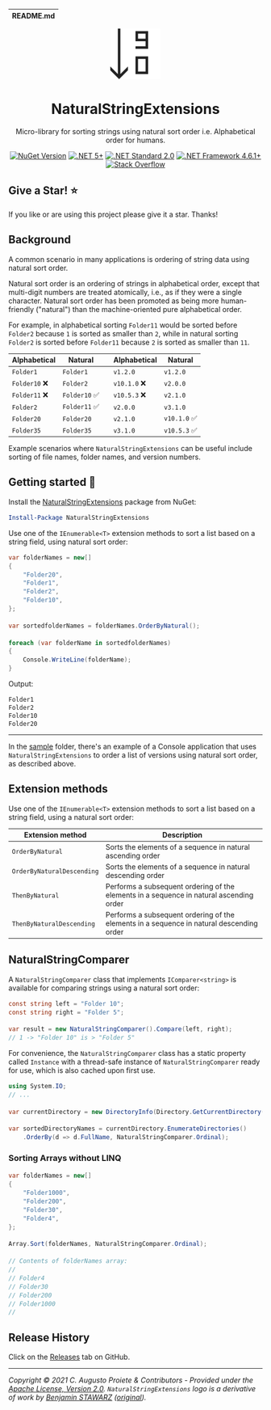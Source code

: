| README.md |
|:---|

<div align="center">

![NaturalStringExtensions](asset/natural-string-extensions-logo.png)

</div>

<h1 align="center">NaturalStringExtensions</h1>
<div align="center">

 Micro-library for sorting strings using natural sort order i.e. Alphabetical order for humans.

[![NuGet Version](http://img.shields.io/nuget/v/NaturalStringExtensions.svg?style=flat-square)](https://www.nuget.org/packages/NaturalStringExtensions/) [![.NET 5+](https://img.shields.io/badge/.NET%20-%3E%3D%205.0-512bd4)](https://dotnet.microsoft.com/download) [![.NET Standard 2.0](https://img.shields.io/badge/.NET%20Standard-%3D%202.0-512bd4)](https://dotnet.microsoft.com/download) [![.NET Framework 4.6.1+](https://img.shields.io/badge/.NET%20Framework%20-%3E%3D%204.6.1-512bd4)](https://dotnet.microsoft.com/download) [![Stack Overflow](https://img.shields.io/badge/stack%20overflow-c%23-05930c.svg?style=flat-square)](http://stackoverflow.com/questions/tagged/c%23)

</div>

## Give a Star! :star:

If you like or are using this project please give it a star. Thanks!

## Background

A common scenario in many applications is ordering of string data using natural sort order.

Natural sort order is an ordering of strings in alphabetical order, except that multi-digit numbers are treated atomically, i.e., as if they were a single character. Natural sort order has been promoted as being more human-friendly ("natural") than the machine-oriented pure alphabetical order.

For example, in alphabetical sorting `Folder11` would be sorted before `Folder2` because `1` is sorted as smaller than `2`, while in natural sorting `Folder2` is sorted before `Folder11` because `2` is sorted as smaller than `11`.

<div align="center">

| Alphabetical   | Natural                       |     | Alphabetical  | Natural                      |
| -------------- | ----------------------------- | --- | ------------- | ---------------------------- |
| `Folder1`      | `Folder1`                     |     | `v1.2.0`      | `v1.2.0`                     |
| `Folder10` :x: | `Folder2`                     |     | `v10.1.0` :x: | `v2.0.0`                     |
| `Folder11` :x: | `Folder10` :white_check_mark: |     | `v10.5.3` :x: | `v2.1.0`                     |
| `Folder2`      | `Folder11` :white_check_mark: |     | `v2.0.0`      | `v3.1.0`                     |
| `Folder20`     | `Folder20`                    |     | `v2.1.0`      | `v10.1.0` :white_check_mark: |
| `Folder35`     | `Folder35`                    |     | `v3.1.0`      | `v10.5.3` :white_check_mark: |

</div>

Example scenarios where `NaturalStringExtensions` can be useful include sorting of file names, folder names, and version numbers.

## Getting started :rocket:

Install the [NaturalStringExtensions](https://www.nuget.org/packages/NaturalStringExtensions) package from NuGet:

```powershell
Install-Package NaturalStringExtensions
```

Use one of the `IEnumerable<T>` extension methods to sort a list based on a string field, using natural sort order:

```csharp
var folderNames = new[]
{
    "Folder20",
    "Folder1",
    "Folder2",
    "Folder10",
};

var sortedfolderNames = folderNames.OrderByNatural();

foreach (var folderName in sortedfolderNames)
{
    Console.WriteLine(folderName);
}

```

Output:

```
Folder1
Folder2
Folder10
Folder20
```

---

In the [sample](sample/) folder, there's an example of a Console application that uses `NaturalStringExtensions` to order a list of versions using natural sort order, as described above.

## Extension methods

Use one of the `IEnumerable<T>` extension methods to sort a list based on a string field, using a natural sort order:

| Extension method           | Description                                                                              |
| -------------------------- | ---------------------------------------------------------------------------------------- |
| `OrderByNatural`           | Sorts the elements of a sequence in natural ascending order                              |
| `OrderByNaturalDescending` | Sorts the elements of a sequence in natural descending order                             |
| `ThenByNatural`            | Performs a subsequent ordering of the elements in a sequence in natural ascending order  |
| `ThenByNaturalDescending`  | Performs a subsequent ordering of the elements in a sequence in natural descending order |

## NaturalStringComparer

A `NaturalStringComparer` class that implements `IComparer<string>` is available for comparing strings using a natural sort order:

```csharp
const string left = "Folder 10";
const string right = "Folder 5";

var result = new NaturalStringComparer().Compare(left, right);
// 1 -> "Folder 10" is > "Folder 5"
```

For convenience, the `NaturalStringComparer` class has a static property called `Instance` with a thread-safe instance of `NaturalStringComparer` ready for use, which is also cached upon first use.

```csharp
using System.IO;
// ...

var currentDirectory = new DirectoryInfo(Directory.GetCurrentDirectory());

var sortedDirectoryNames = currentDirectory.EnumerateDirectories()
    .OrderBy(d => d.FullName, NaturalStringComparer.Ordinal);
```

### Sorting Arrays without LINQ

```csharp
var folderNames = new[]
{
    "Folder1000",
    "Folder200",
    "Folder30",
    "Folder4",
};

Array.Sort(folderNames, NaturalStringComparer.Ordinal);

// Contents of folderNames array:
//
// Folder4
// Folder30
// Folder200
// Folder1000
//
```

## Release History

Click on the [Releases](https://github.com/augustoproiete/NaturalStringExtensions/releases) tab on GitHub.

---

_Copyright &copy; 2021 C. Augusto Proiete & Contributors - Provided under the [Apache License, Version 2.0](LICENSE). `NaturalStringExtensions` logo is a derivative of work by [Benjamin STAWARZ](https://www.iconfinder.com/bensta) ([original](https://www.iconfinder.com/icons/6138342/desc_direction_down_numeric_sort_filter_icon))._
